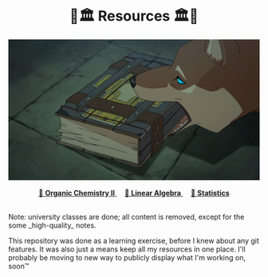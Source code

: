 <h1 align="center">🌲🏛️ Resources 🏛️🌲</h1>
<p align="center">
<kbd>
  <img width="512" src=".assets/images/prior.jpg">
</kbd>

<tr>
    <td>
      <p align="center">
        <a href="http://raw.githubusercontent.com/nosvagor/notes/master/.assets/prior/o-chem-II.pdf">📓 <strong>Organic Chemistry II</strong>
        </a>
        &nbsp;
        &nbsp;
        <a href="http://raw.githubusercontent.com/nosvagor/notes/master/.assets/prior/linear-algebra.pdf"> 📓 <strong>Linear Algebra</strong>
        </a>
        &nbsp;
        &nbsp;
        <a href="http://raw.githubusercontent.com/nosvagor/notes/master/.assets/prior/statistics.pdf">📓 <strong>Statistics</strong>
        </a>
      </p>
    </td>
  </tr>
</p>

<br>
Note: university classes are done; all content is removed, except for the some _high-quality_ notes. 

This repository was done as a learning exercise, before I knew about any git features. It was also just a means keep all my resources in one place. I'll probably be moving to new way to publicly display what I'm working on, soon&trade;
<br><br>

